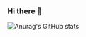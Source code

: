 ### Hi there 👋
![Anurag's GitHub stats](https://github-readme-stats.vercel.app/api?username=kimdonghwi94&show_icons=true&theme=radical)

<!--
**kimdonghwi94/kimdonghwi94** is a ✨ _special_ ✨ repository because its `README.md` (this file) appears on your GitHub profile.

Here are some ideas to get you started:

- 🔭 I’m currently working on ...
- 🌱 I’m currently learning ...
- 👯 I’m looking to collaborate on ...
- 🤔 I’m looking for help with ...
- 💬 Ask me about ...
- 📫 How to reach me: ...
- 😄 Pronouns: ...
- ⚡ Fun fact: ...
-->
